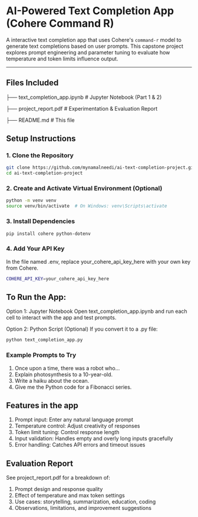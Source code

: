# AI-Powered Text Completion App (Cohere Command R)

A interactive text completion app that uses Cohere's `command-r` model to generate text completions based on user prompts. This capstone project explores prompt engineering and parameter tuning to evaluate how temperature and token limits influence output.

---

## Files Included

├── text_completion_app.ipynb # Jupyter Notebook (Part 1 & 2)

├── project_report.pdf # Experimentation & Evaluation Report

├── README.md # This file


## Setup Instructions

### 1. Clone the Repository


```bash
git clone https://github.com/mynamalneedi/ai-text-completion-project.git
cd ai-text-completion-project
```

### 2. Create and Activate Virtual Environment (Optional)

```bash
python -m venv venv
source venv/bin/activate  # On Windows: venv\Scripts\activate
```
### 3. Install Dependencies
```bash
pip install cohere python-dotenv
```
### 4.  Add Your API Key
In the file named .env,  replace your_cohere_api_key_here with your own key from Cohere.
```bash
COHERE_API_KEY=your_cohere_api_key_here
```

##  To Run the App: 
Option 1: Jupyter Notebook
Open text_completion_app.ipynb and run each cell to interact with the app and test prompts.

Option 2: Python Script (Optional)
If you convert it to a .py file:
```bash
python text_completion_app.py
```
### Example Prompts to Try
1. Once upon a time, there was a robot who…
2. Explain photosynthesis to a 10-year-old.
3. Write a haiku about the ocean.
4. Give me the Python code for a Fibonacci series.

## Features in the app
1. Prompt input: Enter any natural language prompt
2. Temperature control: Adjust creativity of responses
3. Token limit tuning: Control response length
4. Input validation: Handles empty and overly long inputs gracefully
5. Error handling: Catches API errors and timeout issues

## Evaluation Report
See project_report.pdf for a breakdown of:
1. Prompt design and response quality
2. Effect of temperature and max token settings
3. Use cases: storytelling, summarization, education, coding
4. Observations, limitations, and improvement suggestions
